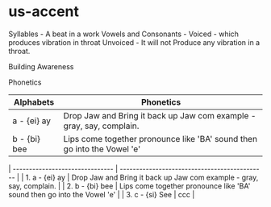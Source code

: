 # us-accent

Syllables -  A beat in a work
Vowels and Consonants - 
Voiced -  which produces vibration in throat
Unvoiced - It will not Produce any vibration in a throat.


Building Awareness

Phonetics

| Alphabets                     | Phonetics                          |
| ------------------------------- | --------------------------------------------- |
|  a - {ei} ay  | Drop Jaw and Bring it back up Jaw com example - gray, say, complain. |
|  b - {bi} bee |  Lips come together pronounce like 'BA' sound then go into the Vowel 'e' |


| ------------------------------- | --------------------------------------------- |
|  1. a - {ei} ay    | Drop Jaw and Bring it back up Jaw com example - gray, say, complain. |
|  2. b - {bi} bee   | Lips come together pronounce like 'BA' sound then go into the Vowel 'e' |
|  3. c - {si} See   | ccc | 

